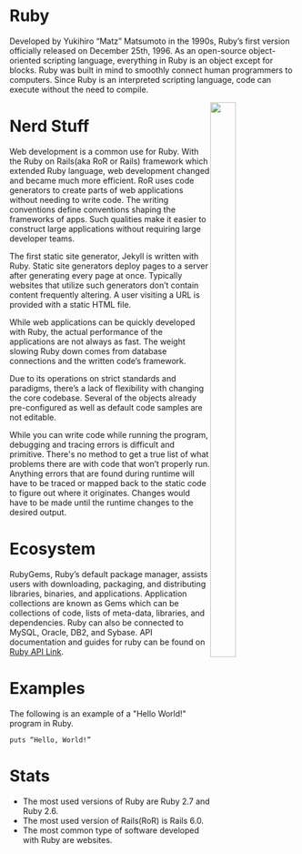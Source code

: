 # Ruby
Developed by Yukihiro “Matz” Matsumoto in the 1990s, Ruby’s first version officially released on December 25th, 1996. As an open-source object-oriented scripting language, everything in Ruby is an object except for blocks. Ruby was built in mind to smoothly connect human programmers to computers. Since Ruby is an interpreted scripting language, code can execute without the need to compile. 

<img style="float: right; width:30%; height:50%; object-fit:contain;" src="https://upload.wikimedia.org/wikipedia/commons/thumb/7/73/Ruby_logo.svg/396px-Ruby_logo.svg.png?20101129171534">

# Nerd Stuff
Web development is a common use for Ruby. With the Ruby on Rails(aka RoR or Rails) framework which extended Ruby language, web development changed and became much more efficient. RoR uses code generators to create parts of web applications without needing to write code. The writing conventions define conventions shaping the frameworks of apps. Such qualities make it easier to construct large applications without requiring large developer teams.

The first static site generator, Jekyll is written with Ruby. Static site generators deploy pages to a server after generating every page at once. Typically websites that utilize such generators don’t contain content frequently altering. A user visiting a URL is provided with a static HTML file.

While web applications can be quickly developed with Ruby, the actual performance of the applications are not always as fast. The weight slowing Ruby down comes from database connections and the written code’s framework. 

Due to its operations on strict standards and paradigms, there’s a lack of flexibility with changing the core codebase. Several of the objects already pre-configured as well as default code samples are not editable. 

While you can write code while running the program, debugging and tracing errors is difficult and primitive. There's no method to get a true list of what problems there are with code that won’t properly run. Anything errors that are found during runtime will have to be traced or mapped back to the static code to figure out where it originates. Changes would have to be made until the runtime changes to the desired output.

# Ecosystem
RubyGems, Ruby’s default package manager, assists users with downloading, packaging, and distributing libraries, binaries, and applications. Application collections are known as Gems which can be collections of code, lists of meta-data, libraries, and dependencies. Ruby can also be connected to MySQL, Oracle, DB2, and Sybase. API documentation and guides for ruby can be found on [Ruby API Link](ruby-doc.org).

# Examples
The following is an example of a "Hello World!" program in Ruby.
```
puts “Hello, World!”
```

# Stats
- The most used versions of Ruby are Ruby 2.7 and Ruby 2.6.
- The most used version of Rails(RoR) is Rails 6.0.
- The most common type of software developed with Ruby are websites.

